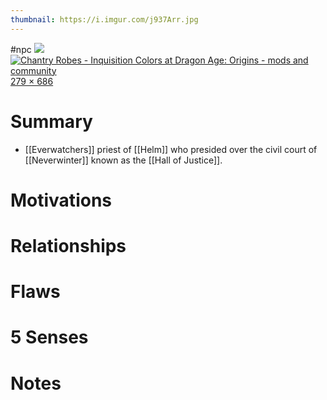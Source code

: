 ```yaml
---
thumbnail: https://i.imgur.com/j937Arr.jpg
---
```

#npc
![](https://i.imgur.com/j937Arr.jpg)
[![Chantry Robes - Inquisition Colors at Dragon Age: Origins - mods and  community](https://staticdelivery.nexusmods.com/mods/140/images/4483-0-1467832634.png)279 × 686](https://www.nexusmods.com/dragonage/mods/4483?tab=images)
# Summary
- [[Everwatchers]] priest of [[Helm]] who presided over the civil court of [[Neverwinter]] known as the [[Hall of Justice]].

# Motivations
# Relationships
# Flaws
# 5 Senses
# Notes

